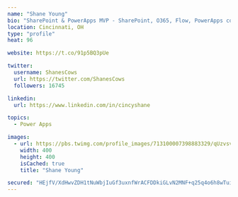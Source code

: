 ```yaml
---
name: "Shane Young"
bio: "SharePoint & PowerApps MVP - SharePoint, O365, Flow, PowerApps consulting? @PowerApps911 | Pure Snark? You found it."
location: Cincinnati, OH
type: "profile"
heat: 96

website: https://t.co/91p5BQ3pUe

twitter:
  username: ShanesCows
  url: https://twitter.com/ShanesCows
  followers: 16745

linkedin:
  url: https://www.linkedin.com/in/cincyshane

topics:
  - Power Apps

images:
  - url: https://pbs.twimg.com/profile_images/713100007398883329/qUzvsvQ3_400x400.jpg
    width: 400
    height: 400
    isCached: true
    title: "Shane Young"

secured: "HEjfV/XdHwvZDH1tNuWbjIuGf3uxnfWrACFDDkiGLvN2MNF+q25q4o6h8wTui/dkv/8HYwOkO1PyN1Zg3gtu2HmL4lAxt6ruh0ZhcaZaBvUUl1lwRI2RgSxxMM24ajTbP2D7IpmNu967uRcV3zOVEdhW5AarkEB+VPm6j+E8I6RVosYFBDXwVrOCFFa/XYhFrVWviEsUMz0O1V+bttiB3o5QZui6pp0yD5liQJifw/UEsoUPe504aHFo/Qkn0NlGp20IHIjZv6kok+X+pEkRaUkbbfdiNcA8ktHzDLL4S7pNMskmxBR2FfBsaykKyhVWifsR2+7RxJ2t/h0NvawVknTaaeJrgWm5H0oUH9lvhKWatMrS4EQFK5ojsAKJc/Cqk7rWw5eDUGrHRVKssMBMhD7qAmZioN47IYBBJioiWz4=;pvYBOihHVZMK8Rmi+9qLEA=="
---
```


